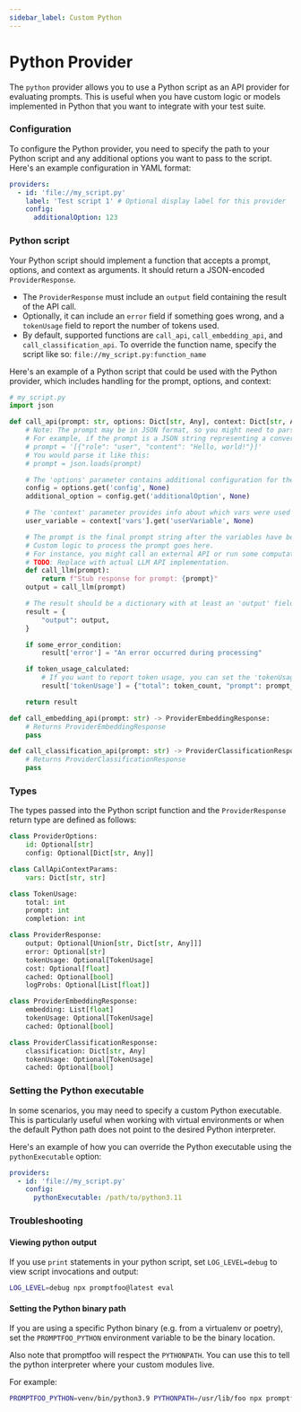 ```yaml
---
sidebar_label: Custom Python
---
```


# Python Provider

The `python` provider allows you to use a Python script as an API provider for evaluating prompts. This is useful when you have custom logic or models implemented in Python that you want to integrate with your test suite.

### Configuration

To configure the Python provider, you need to specify the path to your Python script and any additional options you want to pass to the script. Here's an example configuration in YAML format:

```yaml
providers:
  - id: 'file://my_script.py'
    label: 'Test script 1' # Optional display label for this provider
    config:
      additionalOption: 123
```

### Python script

Your Python script should implement a function that accepts a prompt, options, and context as arguments. It should return a JSON-encoded `ProviderResponse`.

- The `ProviderResponse` must include an `output` field containing the result of the API call.
- Optionally, it can include an `error` field if something goes wrong, and a `tokenUsage` field to report the number of tokens used.
- By default, supported functions are `call_api`, `call_embedding_api`, and `call_classification_api`. To override the function name, specify the script like so: `file://my_script.py:function_name`

Here's an example of a Python script that could be used with the Python provider, which includes handling for the prompt, options, and context:

```python
# my_script.py
import json

def call_api(prompt: str, options: Dict[str, Any], context: Dict[str, Any]) -> ProviderResponse:
    # Note: The prompt may be in JSON format, so you might need to parse it.
    # For example, if the prompt is a JSON string representing a conversation:
    # prompt = '[{"role": "user", "content": "Hello, world!"}]'
    # You would parse it like this:
    # prompt = json.loads(prompt)

    # The 'options' parameter contains additional configuration for the API call.
    config = options.get('config', None)
    additional_option = config.get('additionalOption', None)

    # The 'context' parameter provides info about which vars were used to create the final prompt.
    user_variable = context['vars'].get('userVariable', None)

    # The prompt is the final prompt string after the variables have been processed.
    # Custom logic to process the prompt goes here.
    # For instance, you might call an external API or run some computations.
    # TODO: Replace with actual LLM API implementation.
    def call_llm(prompt):
        return f"Stub response for prompt: {prompt}"
    output = call_llm(prompt)

    # The result should be a dictionary with at least an 'output' field.
    result = {
        "output": output,
    }

    if some_error_condition:
        result['error'] = "An error occurred during processing"

    if token_usage_calculated:
        # If you want to report token usage, you can set the 'tokenUsage' field.
        result['tokenUsage'] = {"total": token_count, "prompt": prompt_token_count, "completion": completion_token_count}

    return result

def call_embedding_api(prompt: str) -> ProviderEmbeddingResponse:
    # Returns ProviderEmbeddingResponse
    pass

def call_classification_api(prompt: str) -> ProviderClassificationResponse:
    # Returns ProviderClassificationResponse
    pass
```

### Types

The types passed into the Python script function and the `ProviderResponse` return type are defined as follows:

```python
class ProviderOptions:
    id: Optional[str]
    config: Optional[Dict[str, Any]]

class CallApiContextParams:
    vars: Dict[str, str]

class TokenUsage:
    total: int
    prompt: int
    completion: int

class ProviderResponse:
    output: Optional[Union[str, Dict[str, Any]]]
    error: Optional[str]
    tokenUsage: Optional[TokenUsage]
    cost: Optional[float]
    cached: Optional[bool]
    logProbs: Optional[List[float]]

class ProviderEmbeddingResponse:
    embedding: List[float]
    tokenUsage: Optional[TokenUsage]
    cached: Optional[bool]

class ProviderClassificationResponse:
    classification: Dict[str, Any]
    tokenUsage: Optional[TokenUsage]
    cached: Optional[bool]

```

### Setting the Python executable

In some scenarios, you may need to specify a custom Python executable. This is particularly useful when working with virtual environments or when the default Python path does not point to the desired Python interpreter.

Here's an example of how you can override the Python executable using the `pythonExecutable` option:

```yaml
providers:
  - id: 'file://my_script.py'
    config:
      pythonExecutable: /path/to/python3.11
```

### Troubleshooting

#### Viewing python output

If you use `print` statements in your python script, set `LOG_LEVEL=debug` to view script invocations and output:

```sh
LOG_LEVEL=debug npx promptfoo@latest eval
```

#### Setting the Python binary path

If you are using a specific Python binary (e.g. from a virtualenv or poetry), set the `PROMPTFOO_PYTHON` environment variable to be the binary location.

Also note that promptfoo will respect the `PYTHONPATH`. You can use this to tell the python interpreter where your custom modules live.

For example:

```sh
PROMPTFOO_PYTHON=venv/bin/python3.9 PYTHONPATH=/usr/lib/foo npx promptfoo@latest eval
```
